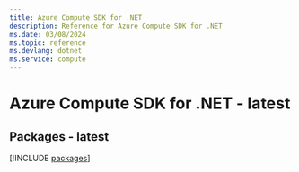 ```yaml
---
title: Azure Compute SDK for .NET
description: Reference for Azure Compute SDK for .NET
ms.date: 03/08/2024
ms.topic: reference
ms.devlang: dotnet
ms.service: compute
---
```

# Azure Compute SDK for .NET - latest
## Packages - latest
[!INCLUDE [packages](compute-index.md)]